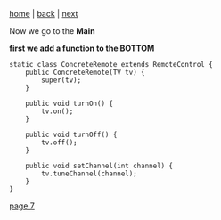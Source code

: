 [home](./page01.md) | [back](./page05.md) | [next](./page07.md)

Now we go to the **Main**

**first we add a function to the BOTTOM**

```
static class ConcreteRemote extends RemoteControl {
    public ConcreteRemote(TV tv) {
        super(tv);
    }

    public void turnOn() {
        tv.on();
    }

    public void turnOff() {
        tv.off();
    }

    public void setChannel(int channel) {
        tv.tuneChannel(channel);
    }
}

```

[page 7](./page07.md)
